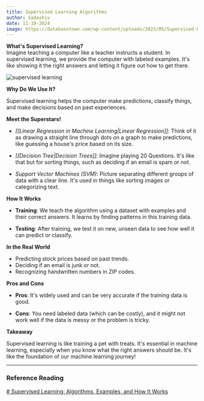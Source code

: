 ```yaml
---
title: Supervised Learning Algorithms
author: Sadashiv
date: 11-19-2024
image: https://databasetown.com/wp-content/uploads/2023/05/Supervised-Learning-1024x726.jpg
---
```


**What's Supervised Learning?** \
Imagine teaching a computer like a teacher instructs a student. In supervised learning, we provide the computer with labeled examples. It's like showing it the right answers and letting it figure out how to get there.

![supervised learning](https://databasetown.com/wp-content/uploads/2023/05/Supervised-Learning-1024x726.jpg)

**Why Do We Use It?**

Supervised learning helps the computer make predictions, classify things, and make decisions based on past experiences.

**Meet the Superstars!**

-  *[[Linear Regression in Machine Learning|Linear Regression]]*: Think of it as drawing a straight line through dots on a graph to make predictions, like guessing a house's price based on its size.

-  *[[Decision Tree|Decision Trees]]*: Imagine playing 20 Questions. It's like that but for sorting things, such as deciding if an email is spam or not.

-  *Support Vector Machines (SVM)*: Picture separating different groups of data with a clear line. It's used in things like sorting images or categorizing text.

**How It Works**

-  **Training**: We teach the algorithm using a dataset with examples and their correct answers. It learns by finding patterns in this training data.

-  **Testing**: After training, we test it on new, unseen data to see how well it can predict or classify.

**In the Real World**

- Predicting stock prices based on past trends.
- Deciding if an email is junk or not.
- Recognizing handwritten numbers in ZIP codes.

**Pros and Cons**

-  **Pros**: It's widely used and can be very accurate if the training data is good.

-  **Cons**: You need labeled data (which can be costly), and it might not work well if the data is messy or the problem is tricky.

**Takeaway**

Supervised learning is like training a pet with treats. It's essential in machine learning, especially when you know what the right answers should be. It's like the foundation of our machine learning journey!

---

### Reference Reading
[# Supervised Learning: Algorithms, Examples, and How It Works](https://databasetown.com/supervised-learning-algorithms/)


